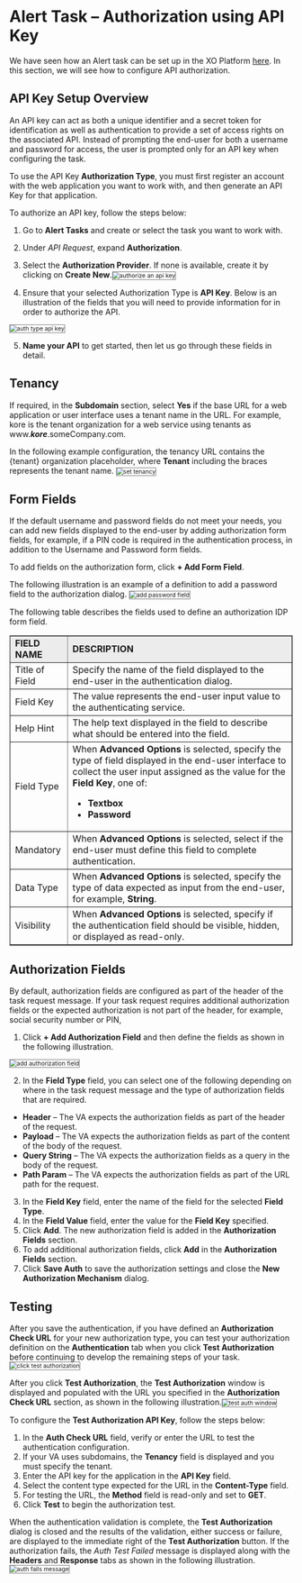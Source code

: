 # Alert Task – Authorization using API Key

We have seen how an Alert task can be set up in the XO Platform <a href="https://docsinternal-kore.github.io/docs/xo/automation/use-cases/alert-tasks/" target="_blank">here</a>. In this section, we will see how to configure API authorization.

## API Key Setup Overview

An API key can act as both a unique identifier and a secret token for identification as well as authentication to provide a set of access rights on the associated API. Instead of prompting the end-user for both a username and password for access, the user is prompted only for an API key when configuring the task. 

To use the API Key **Authorization Type**, you must first register an account with the web application you want to work with, and then generate an API Key for that application.

To authorize an API key, follow the steps below:

1. Go to **Alert Tasks** and create or select the task you want to work with. 
2. Under _API Request_, expand **Authorization**.
3. Select the **Authorization Provider**. If none is available, create it by clicking on **Create New**.<img src="../images/authorize-an-ap-key.png" alt="authorize an api key" title="authorize an api key" style="border: 1px solid gray; zoom:75%;">

4. Ensure that your selected Authorization Type is **API Key**. Below is an illustration of the fields that you will need to provide information for in order to authorize the API.
<img src="../images/auth-type-api-key.png" alt="auth type api key" title="auth type api key" style="border: 1px solid gray; zoom:75%;">

5. **Name your API** to get started, then let us go through these fields in detail.

## Tenancy

If required, in the **Subdomain** section, select **Yes** if the base URL for a web application or user interface uses a tenant name in the URL. For example, kore is the tenant organization for a web service using tenants as www.**_kore_**.someCompany.com. 

In the following example configuration, the tenancy URL contains the {tenant} organization placeholder, where **Tenant** including the braces represents the tenant name.
<img src="../images/set-tenancy.png" alt="set tenancy" title="set tenancy" style="border: 1px solid gray; zoom:75%;">

## Form Fields

If the default username and password fields do not meet your needs, you can add new fields displayed to the end-user by adding authorization form fields,  for example, if a PIN code is required in the authentication process, in addition to the Username and Password form fields.

To add fields on the authorization form, click **+ Add Form Field**.

The following illustration is an example of a definition to add a password field to the authorization dialog.
<img src="../images/add-password-field-api.png" alt="add password field" title="add password field" style="border: 1px solid gray; zoom:75%;">

The following table describes the fields used to define an authorization IDP form field.

<table border="1.5">
  <tr bgcolor="#ECECEC">
   <td><strong>FIELD NAME</strong>
   </td>
   <td><strong>DESCRIPTION</strong>
   </td>
  </tr>
  <tr>
   <td>Title of Field
   </td>
   <td>Specify the name of the field displayed to the end-user in the authentication dialog.
   </td>
  </tr>
  <tr>
   <td>Field Key
   </td>
   <td>The value represents the end-user input value to the authenticating service.
   </td>
  </tr>
  <tr>
   <td>Help Hint
   </td>
   <td>The help text displayed in the field to describe what should be entered into the field.
   </td>
  </tr>
  <tr>
   <td>Field Type
   </td>
   <td>When <strong>Advanced Options</strong> is selected, specify the type of field displayed in the end-user interface to collect the user input assigned as the value for the <strong>Field Key</strong>, one of:
<ul>

<li><strong>Textbox</strong>

<li><strong>Password</strong>
</li>
</ul>
   </td>
  </tr>
  <tr>
   <td>Mandatory
   </td>
   <td>When <strong>Advanced Options</strong> is selected, select if the end-user must define this field to complete authentication.
   </td>
  </tr>
  <tr>
   <td>Data Type
   </td>
   <td>When <strong>Advanced Options</strong> is selected, specify the type of data expected as input from the end-user, for example, <strong>String</strong>.
   </td>
  </tr>
  <tr>
   <td>Visibility
   </td>
   <td>When <strong>Advanced Options</strong> is selected, specify if the authentication field should be visible, hidden, or displayed as read-only.
   </td>
  </tr>
</table>

## Authorization Fields

By default, authorization fields are configured as part of the header of the task request message. If your task request requires additional authorization fields or the expected authorization is not part of the header, for example, social security number or PIN,

1. Click **+ Add Authorization Field** and then define the fields as shown in the following illustration.
<img src="../images/add-auth-field-api-key.png" alt="add authorization field" title="add authorization field" style="border: 1px solid gray; zoom:75%;"> 

2. In the **Field Type** field, you can select one of the following depending on where in the task request message and the type of authorization fields that are required. 
* **Header** – The VA expects the authorization fields as part of the header of the request.
* **Payload** – The VA expects the authorization fields as part of the content of the body of the request.
* **Query String** – The VA expects the authorization fields as a query in the body of the request.
* **Path Param** – The VA expects the authorization fields as part of the URL path for the request.
3. In the **Field Key** field, enter the name of the field for the selected **Field Type**.
4. In the **Field Value** field, enter the value for the **Field Key** specified.
5. Click **Add**. The new authorization field is added in the **Authorization Fields** section.
6. To add additional authorization fields, click **Add** in the **Authorization Fields** section.
7. Click **Save Auth** to save the authorization settings and close the **New Authorization Mechanism** dialog.

## Testing

After you save the authentication, if you have defined an **Authorization Check URL** for your new authorization type, you can test your authorization definition on the **Authentication** tab when you click **Test Authorization** before continuing to develop the remaining steps of your task.
<img src="../images/click-test-auth-v2.png" alt="click test authorization" title="click test authorization" style="border: 1px solid gray; zoom:75%;">

After you click **Test Authorization**, the **Test Authorization** window is displayed and populated with the URL you specified in the **Authorization Check URL** section, as shown in the following illustration.<img src="../images/test-auth-window-api-key.png" alt="test auth window" title="test auth window" style="border: 1px solid gray; zoom:75%;">

To configure the **Test Authorization API Key**, follow the steps below:

1. In the **Auth Check URL** field, verify or enter the URL to test the authentication configuration.
2. If your VA uses subdomains, the **Tenancy** field is displayed and you must specify the tenant.
3. Enter the API key for the application in the **API Key** field.
4. Select the content type expected for the URL in the **Content-Type** field.
5. For testing the URL, the **Method** field is read-only and set to **GET**.
6. Click **Test** to begin the authorization test.

When the authentication validation is complete, the **Test Authorization** dialog is closed and the results of the validation, either success or failure, are displayed to the immediate right of the **Test Authorization** button. If the authorization fails, the _Auth Test Failed_ message is displayed along with the **Headers** and **Response** tabs as shown in the following illustration.
<img src="../images/configure-test-authorization.png" alt="auth fails message" title="auth fails message" style="border: 1px solid gray; zoom:75%;">

